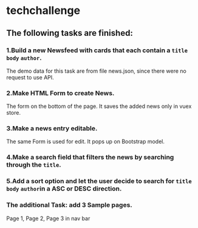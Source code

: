 # techchallenge

## The following tasks are finished: 

### 1.Build a new Newsfeed with cards that each contain a `title` `body` `author`.
The demo data for this task are from file news.json, since there were no request to use API.

### 2.Make HTML Form to create News.
The form on the bottom of the page. It saves the added news only in vuex store. 

### 3.Make a news entry editable.
The same Form is used for edit. It pops up on Bootstrap model. 

### 4.Make a search field that filters the news by searching through the  `title`.

### 5.Add a sort option and let the user decide to search for `title` `body` `author`in a ASC or DESC direction.

### The additional Task: add 3 Sample pages. 
Page 1, Page 2, Page 3 in nav bar


